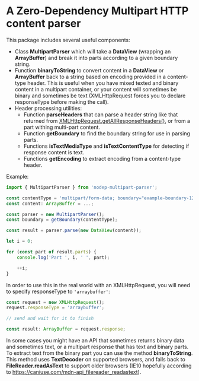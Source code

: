# A Zero-Dependency Multipart HTTP content parser
This package includes several useful components:
* Class **MultipartParser** which will take a **DataView** (wrapping an **ArrayBuffer**) and break it into parts according to a given boundary string.
* Function **binaryToString** to convert content in a **DataView** or **ArrayBuffer** back to a string based on encoding provided in a content-type header. This is useful when you have mixed texted and binary content in a multipart container, or your content will sometimes be binary and sometimes be text (XMLHttpRequest forces you to declare responseType before making the call).
* Header processing utilities:
  * Function **parseHeaders** that can parse a header string like that returned from [XMLHttpRequest.getAllResponseHeaders()](https://developer.mozilla.org/en-US/docs/Web/API/XMLHttpRequest/getAllResponseHeaders), or from a part withing multi-part content.
  * Function **getBoundary** to find the boundary string for use in parsing parts.
  * Functions **isTextMediaType** and **isTextContentType** for detecting if response content is text.
  * Functions **getEncoding** to extract encoding from a content-type header.


Example:
```typescript
import { MultipartParser } from 'nodep-multipart-parser';

const contentType = 'multipart/form-data; boundary="example-boundary-1251436436"';
const content: ArrayBuffer = ...;

const parser = new MultipartParser();
const boundary = getBoundary(contentType);

const result = parser.parse(new DataView(content));

let i = 0;

for (const part of result.parts) {
    console.log('Part ', i, ' ', part);

    ++i;
}
```

In order to use this in the real world with an XMLHttpRequest, you will need to specify responseType to `'arraybuffer'`:

```typescript
const request = new XMLHttpRequest();
request.responseType = 'arraybuffer';

// send and wait for it to finish

const result: ArrayBuffer = request.response;
```

In some cases you might have an API that sometimes returns binary data and sometimes text, or a multipart response that has text and binary parts. To extract text from the binary part you can use the method **binaryToString**. This method uses **TextDecoder** on supported browsers, and falls back to **FileReader.readAsText** to support older browsers (IE10 hopefully according to https://caniuse.com/mdn-api_filereader_readastext).